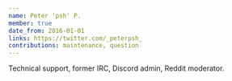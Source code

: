 ```yaml
---
name: Peter 'psh' P.
member: true
date_from: 2016-01-01
links: https://twitter.com/_peterpsh_
contributions: maintenance, question
---
```

Technical support, former IRC, Discord admin, Reddit moderator.
